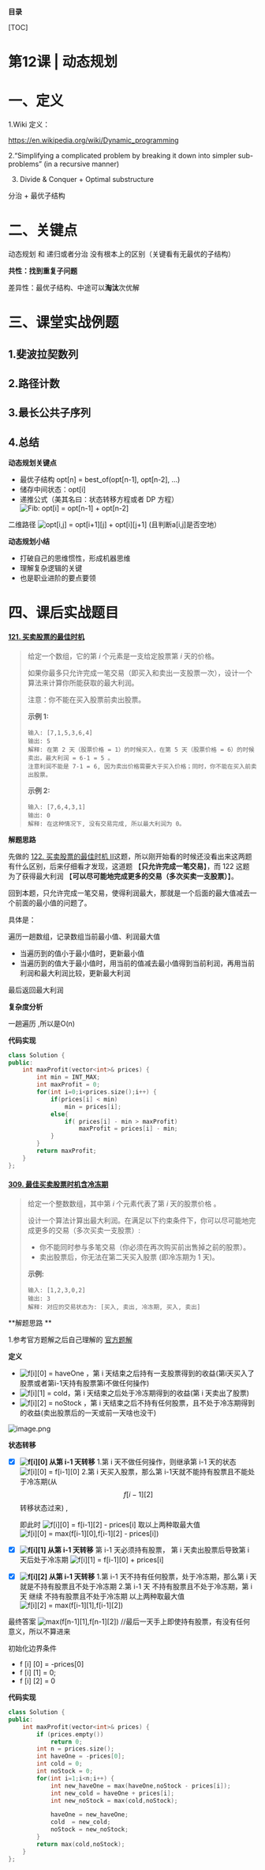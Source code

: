 **目录**

[TOC]

# 第12课 | 动态规划

# 一、定义

1.Wiki 定义： 

https://en.wikipedia.org/wiki/Dynamic_programming 

2.“Simplifying a complicated problem by breaking it down into simpler sub-problems”  (in a recursive manner) 

3. Divide & Conquer + Optimal substructure 

 分治 + 最优子结构

# 二、关键点

动态规划 和 递归或者分治 没有根本上的区别（关键看有无最优的子结构） 

**共性：找到重复子问题**

差异性：最优子结构、中途可以**淘汰**次优解



# 三、课堂实战例题

## 1.斐波拉契数列



## 2.路径计数



## 3.最长公共子序列





## 4.总结

**动态规划关键点**

- 最优子结构 opt[n] = best_of(opt[n-1], opt[n-2], …) 
- 储存中间状态：opt[i] 
- 递推公式（美其名曰：状态转移方程或者 DP 方程） 
   <img src="https://latex.codecogs.com/gif.latex?Fib:&space;opt[i]&space;=&space;opt[n-1]&space;&plus;&space;opt[n-2]" title="Fib: opt[i] = opt[n-1] + opt[n-2]" />

二维路径 <img src="https://latex.codecogs.com/gif.latex?opt[i,j]&space;=&space;opt[i&plus;1][j]&space;&plus;&space;opt[i][j&plus;1]" title="opt[i,j] = opt[i+1][j] + opt[i][j+1]" />  (且判断a[i,j]是否空地）



**动态规划小结**

- 打破自己的思维惯性，形成机器思维 
- 理解复杂逻辑的关键 
- 也是职业进阶的要点要领



# 四、课后实战题目

#### [121. 买卖股票的最佳时机](https://leetcode-cn.com/problems/best-time-to-buy-and-sell-stock/)

> 给定一个数组，它的第 *i* 个元素是一支给定股票第 *i* 天的价格。
>
> 如果你最多只允许完成一笔交易（即买入和卖出一支股票一次），设计一个算法来计算你所能获取的最大利润。
>
> 注意：你不能在买入股票前卖出股票。
>
> **示例 1:**
>
> ```
> 输入: [7,1,5,3,6,4]
> 输出: 5
> 解释: 在第 2 天（股票价格 = 1）的时候买入，在第 5 天（股票价格 = 6）的时候卖出，最大利润 = 6-1 = 5 。
> 注意利润不能是 7-1 = 6, 因为卖出价格需要大于买入价格；同时，你不能在买入前卖出股票。
> ```
>
> **示例 2:**
>
> ```
> 输入: [7,6,4,3,1]
> 输出: 0
> 解释: 在这种情况下, 没有交易完成, 所以最大利润为 0。
> ```

**解题思路**

先做的 [122. 买卖股票的最佳时机 II](https://leetcode-cn.com/problems/best-time-to-buy-and-sell-stock-ii/)这题，所以刚开始看的时候还没看出来这两题有什么区别，后来仔细看才发现，这道题 【**只允许完成一笔交易**】，而 122 这题 为了获得最大利润 【**可以尽可能地完成更多的交易（多次买卖一支股票）**】。

回到本题，只允许完成一笔交易，使得利润最大，那就是一个后面的最大值减去一个前面的最小值的问题了。

具体是：

遍历一趟数组，记录数组当前最小值、利润最大值

- 当遍历到的值小于最小值时，更新最小值
- 当遍历到的值大于最小值时，用当前的值减去最小值得到当前利润，再用当前利润和最大利润比较，更新最大利润

最后返回最大利润

**复杂度分析**

一趟遍历 ,所以是O(n)

**代码实现**

```c++
class Solution {
public:
    int maxProfit(vector<int>& prices) {
        int min = INT_MAX;
        int maxProfit = 0;
        for(int i=0;i<prices.size();i++) {
            if(prices[i] < min)
                min = prices[i];
            else{
                if( prices[i] - min > maxProfit)
                    maxProfit = prices[i] - min;
            }
        }
        return maxProfit;
    }
};
```



#### [309. 最佳买卖股票时机含冷冻期](https://leetcode-cn.com/problems/best-time-to-buy-and-sell-stock-with-cooldown/)

> 给定一个整数数组，其中第 *i* 个元素代表了第 *i* 天的股票价格 。
>
> 设计一个算法计算出最大利润。在满足以下约束条件下，你可以尽可能地完成更多的交易（多次买卖一支股票）:
>
> - 你不能同时参与多笔交易（你必须在再次购买前出售掉之前的股票）。
> - 卖出股票后，你无法在第二天买入股票 (即冷冻期为 1 天)。
>
> **示例:**
>
> ```
> 输入: [1,2,3,0,2]
> 输出: 3 
> 解释: 对应的交易状态为: [买入, 卖出, 冷冻期, 买入, 卖出]
> ```

**解题思路 **

1.参考官方题解之后自己理解的 [官方题解](https://leetcode-cn.com/problems/best-time-to-buy-and-sell-stock-with-cooldown/solution/zui-jia-mai-mai-gu-piao-shi-ji-han-leng-dong-qi-4/)

**定义**

- <img src="https://latex.codecogs.com/gif.latex?f[i][0]&space;=&space;haveOne" title="f[i][0] = haveOne" /> ，第 i 天结束之后持有一支股票得到的收益(第i天买入了股票或者第i-1天持有股票第i不做任何操作)
- <img src="https://latex.codecogs.com/gif.latex?f[i][1]&space;=&space;cold" title="f[i][1] = cold" />，第 i 天结束之后处于冷冻期得到的收益(第 i 天卖出了股票)
- <img src="https://latex.codecogs.com/gif.latex?f[i][2]&space;=&space;noStock" title="f[i][2] = noStock" /> ，第 i 天结束之后不持有任何股票，且不处于冷冻期得到的收益(卖出股票后的一天或前一天啥也没干)

![image.png](https://pic.leetcode-cn.com/143bca8f4230f2ac50a47ef57bf3ce0e78fc21fc47e21b4294b87429689fcfab-image.png)

**状态转移**

- [x] **<img src="https://latex.codecogs.com/gif.latex?f[i][0]" title="f[i][0]" /> 从第 i-1 天转移**
  1.第 i 天不做任何操作，则继承第 i-1 天的状态  <img src="https://latex.codecogs.com/gif.latex?f[i][0]&space;=&space;f[i-1][0]" title="f[i][0] = f[i-1][0]" />
  2.第 i 天买入股票，那么第 i-1天就不能持有股票且不能处于冷冻期(从 $$f[i-1][2]$$ 转移状态过来) ,  

  即此时  <img src="https://latex.codecogs.com/gif.latex?f[i][0]&space;=&space;f[i-1][2]&space;-&space;prices[i]" title="f[i][0] = f[i-1][2] - prices[i]" /> 
  取以上两种取最大值  <img src="https://latex.codecogs.com/gif.latex?f[i][0]&space;=&space;max(f[i-1][0],f[i-1][2]&space;-&space;prices[i])" title="f[i][0] = max(f[i-1][0],f[i-1][2] - prices[i])" />

- [x] **<img src="https://latex.codecogs.com/gif.latex?f[i][1]" title="f[i][1]" /> 从第 i-1 天转移**
  第 i-1 天必须持有股票， 第 i 天卖出股票后导致第 i 天后处于冷冻期
  <img src="https://latex.codecogs.com/gif.latex?f[i][1]&space;=&space;f[i-1][0]&space;&plus;&space;prices[i]" title="f[i][1] = f[i-1][0] + prices[i]" />

- [x] **<img src="https://latex.codecogs.com/gif.latex?f[i][2]" title="f[i][2]" />  从第 i-1 天转移**
  1.第 i-1 天不持有任何股票，处于冷冻期，那么第 i 天就是不持有股票且不处于冷冻期
  2.第 i-1 天 不持有股票且不处于冷冻期，第 i 天 继续 不持有股票且不处于冷冻期
  以上两种取最大值   <img src="https://latex.codecogs.com/gif.latex?f[i][2]&space;=&space;max(f[i-1][1],f[i-1][2])" title="f[i][2] = max(f[i-1][1],f[i-1][2])" />

最终答案 <img src="https://latex.codecogs.com/gif.latex?max(f[n-1][1],f[n-1][2])" title="max(f[n-1][1],f[n-1][2])" />  //最后一天手上即使持有股票，有没有任何意义，所以不算进来

初始化边界条件

- f [i] [0] = -prices[0]
- f [i] [1]  = 0;
- f [i] [2]  = 0



**代码实现**

```c++
class Solution {
public:
    int maxProfit(vector<int>& prices) {
        if (prices.empty())
            return 0;
        int n = prices.size();
        int haveOne = -prices[0];
        int cold = 0;
        int noStock = 0;
        for(int i=1;i<n;i++) {
            int new_haveOne = max(haveOne,noStock - prices[i]);
            int new_cold = haveOne + prices[i];
            int new_noStock = max(cold,noStock);

            haveOne = new_haveOne;
            cold  = new_cold;
            noStock = new_noStock;
        }
        return max(cold,noStock);
    }
};
```

